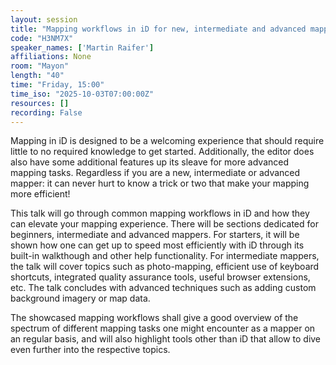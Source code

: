 ```yaml
---
layout: session
title: "Mapping workflows in iD for new, intermediate and advanced mappers"
code: "H3NM7X"
speaker_names: ['Martin Raifer']
affiliations: None
room: "Mayon"
length: "40"
time: "Friday, 15:00"
time_iso: "2025-10-03T07:00:00Z"
resources: []
recording: False
---
```


Mapping in iD is designed to be a welcoming experience that should require little to no required knowledge to get started. Additionally, the editor does also have some additional features up its sleave for more advanced mapping tasks. Regardless if you are a new, intermediate or advanced mapper: it can never hurt to know a trick or two that make your mapping more efficient!

This talk will go through common mapping workflows in iD and how they can elevate your mapping experience. There will be sections dedicated for beginners, intermediate and advanced mappers. For starters, it will be shown how one can get up to speed most efficiently with iD through its built-in walkthough and other help functionality. For intermediate mappers, the talk will cover topics such as photo-mapping, efficient use of keyboard shortcuts, integrated quality assurance tools, useful browser extensions, etc. The talk concludes with advanced techniques such as adding custom background imagery or map data.

The showcased mapping workflows shall give a good overview of the spectrum of different mapping tasks one might encounter as a mapper on an regular basis, and will also highlight tools other than iD that allow to dive even further into the respective topics.

